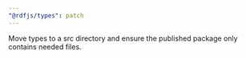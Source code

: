 ```yaml
---
"@rdfjs/types": patch
---
```


Move types to a src directory and ensure the published package only contains needed files.
